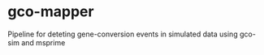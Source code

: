 # gco-mapper
Pipeline for deteting gene-conversion events in simulated data using gco-sim and msprime
